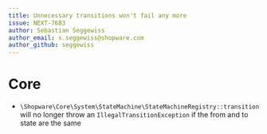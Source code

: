 ```yaml
---
title: Unnecessary transitions won't fail any more
issue: NEXT-7683
author: Sebastian Seggewiss
author_email: s.seggewiss@shopware.com 
author_github: seggewiss
---
```

# Core
* `\Shopware\Core\System\StateMachine\StateMachineRegistry::transition` will no longer throw an `IllegalTransitionException` if the from and to state are the same
